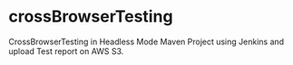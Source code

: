# crossBrowserTesting
CrossBrowserTesting in Headless Mode Maven Project using Jenkins and upload Test report on AWS S3.

